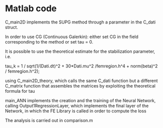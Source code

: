 # Matlab code

C_main2D implements the SUPG method through a parameter in the C_dati struct.

In order to use CG (Continuous Galerkin):
either set CG in the field corresponding to the method or set tau = 0.

It is possible to use the theoretical estimate for the stabilization parameter,
i.e. 

tau_k = 1 / sqrt(1/(Dati.dt)^2 + 30*Dati.mu^2 /femregion.h^4 + norm(beta)^2 / femregion.h^2);


using C_main2D_theory, which calls the same C_dati function
but a different C_matrix function that assembles the matrices by exploiting the theoretical formula for tau

main_ANN implements the creation and the training of the Neural Network,
calling Output1RegressionLayer, which implements the final layer of 
the Network, in which the FE Library is called in order to compute the loss

The analysis is carried out in comparison.m